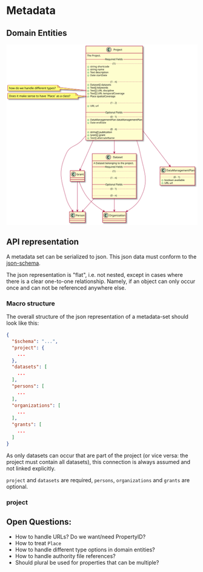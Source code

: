 # Metadata

## Domain Entities

![domain entities](./domain-entities.svg)

## API representation

A metadata set can be serialized to json. This json data must conform to the [json-schema](schema-metadata.json).

The json representation is "flat", i.e. not nested, except in cases where there is a clear one-to-one relationship. Namely, if an object can only occur once and can not be referenced anywhere else.

### Macro structure

The overall structure of the json representation of a metadata-set should look like this:

```json
{
  "$schema": "...",
  "project": {
    ...
  },
  "datasets": [
    ...
  ],
  "persons": [
    ...
  ],
  "organizations": [
    ...
  ],
  "grants": [
    ...
  ]
}
```

As only datasets can occur that are part of the project (or vice versa: the project must contain all datasets), this connection is always assumed and not linked explicitly.

`project` and `datasets` are required, `persons`, `organizations` and `grants` are optional.

### project

## Open Questions:

- How to handle URLs? Do we want/need PropertyID?
- How to treat `Place`
- How to handle different type options in domain entities?
- How to handle authority file references?
- Should plural be used for properties that can be multiple?
